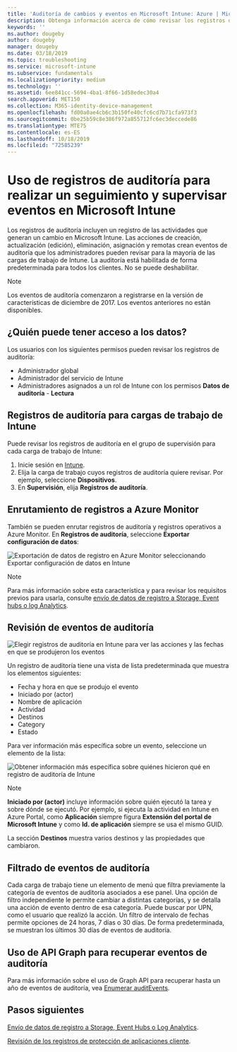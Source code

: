 ```yaml
---
title: 'Auditoría de cambios y eventos en Microsoft Intune: Azure | Microsoft Docs'
description: Obtenga información acerca de cómo revisar los registros de auditoría que registran las actividades de Microsoft Intune.
keywords: ''
ms.author: dougeby
author: dougeby
manager: dougeby
ms.date: 03/18/2019
ms.topic: troubleshooting
ms.service: microsoft-intune
ms.subservice: fundamentals
ms.localizationpriority: medium
ms.technology: ''
ms.assetid: 6ee841cc-5694-4ba1-8f66-1d58edec30a4
search.appverid: MET150
ms.collection: M365-identity-device-management
ms.openlocfilehash: fd00a0ae4cb6c3b150fe40cfc6cd7b71cfa973f3
ms.sourcegitcommit: 0be25b59c8e386f972a855712fc6ec3deccede86
ms.translationtype: MTE75
ms.contentlocale: es-ES
ms.lasthandoff: 10/18/2019
ms.locfileid: "72585239"
---
```

# <a name="use-audit-logs-to-track-and-monitor-events-in-microsoft-intune"></a>Uso de registros de auditoría para realizar un seguimiento y supervisar eventos en Microsoft Intune

Los registros de auditoría incluyen un registro de las actividades que generan un cambio en Microsoft Intune. Las acciones de creación, actualización (edición), eliminación, asignación y remotas crean eventos de auditoría que los administradores pueden revisar para la mayoría de las cargas de trabajo de Intune. La auditoría está habilitada de forma predeterminada para todos los clientes. No se puede deshabilitar.

> [!NOTE]
> Los eventos de auditoría comenzaron a registrarse en la versión de características de diciembre de 2017. Los eventos anteriores no están disponibles.

## <a name="who-can-access-the-data"></a>¿Quién puede tener acceso a los datos?

Los usuarios con los siguientes permisos pueden revisar los registros de auditoría:

- Administrador global
- Administrador del servicio de Intune
- Administradores asignados a un rol de Intune con los permisos **Datos de auditoría** - **Lectura**

## <a name="audit-logs-for-intune-workloads"></a>Registros de auditoría para cargas de trabajo de Intune

Puede revisar los registros de auditoría en el grupo de supervisión para cada carga de trabajo de Intune:

1. Inicie sesión en [Intune](https://go.microsoft.com/fwlink/?linkid=2090973).
2. Elija la carga de trabajo cuyos registros de auditoría quiere revisar. Por ejemplo, seleccione **Dispositivos**.
3. En **Supervisión**, elija **Registros de auditoría**.

## <a name="route-logs-to-azure-monitor"></a>Enrutamiento de registros a Azure Monitor

También se pueden enrutar registros de auditoría y registros operativos a Azure Monitor. En **Registros de auditoría**, seleccione **Exportar configuración de datos**:

![Exportación de datos de registro en Azure Monitor seleccionando Exportar configuración de datos en Intune](./media/monitor-audit-logs/audit-logs-export-data-settings.png)

> [!NOTE]
> Para más información sobre esta característica y para revisar los requisitos previos para usarla, consulte [envío de datos de registro a Storage, Event hubs o log Analytics](review-logs-using-azure-monitor.md).

## <a name="review-audit-events"></a>Revisión de eventos de auditoría

![Elegir registros de auditoría en Intune para ver las acciones y las fechas en que se produjeron los eventos](./media/monitor-audit-logs/monitor-audit-logs.png "Registros de auditoría")

Un registro de auditoría tiene una vista de lista predeterminada que muestra los elementos siguientes:

- Fecha y hora en que se produjo el evento
- Iniciado por (actor)
- Nombre de aplicación
- Actividad
- Destinos
- Category
- Estado

Para ver información más específica sobre un evento, seleccione un elemento de la lista:

![Obtener información más específica sobre quiénes hicieron qué en registro de auditoría de Intune](./media/monitor-audit-logs/monitor-audit-log-detail.png "|::ref2::|")

> [!NOTE]
> **Iniciado por (actor)** incluye información sobre quién ejecutó la tarea y sobre dónde se ejecutó. Por ejemplo, si ejecuta la actividad en Intune en Azure Portal, como **Aplicación** siempre figura **Extensión del portal de Microsoft Intune** y como **Id. de aplicación** siempre se usa el mismo GUID.
>
> La sección **Destinos** muestra varios destinos y las propiedades que cambiaron.  

## <a name="filter-audit-events"></a>Filtrado de eventos de auditoría

Cada carga de trabajo tiene un elemento de menú que filtra previamente la categoría de eventos de auditoría asociados a ese panel. Una opción de filtro independiente le permite cambiar a distintas categorías, y se detalla una acción de evento dentro de esa categoría. Puede buscar por UPN, como el usuario que realizó la acción. Un filtro de intervalo de fechas permite opciones de 24 horas, 7 días o 30 días. De forma predeterminada, se muestran los últimos 30 días de eventos de auditoría.

## <a name="use-graph-api-to-retrieve-audit-events"></a>Uso de API Graph para recuperar eventos de auditoría

Para más información sobre el uso de Graph API para recuperar hasta un año de eventos de auditoría, vea [Enumerar auditEvents](https://docs.microsoft.com/graph/api/intune-auditing-auditevent-list?view=graph-rest-1.0).

## <a name="next-steps"></a>Pasos siguientes

[Envío de datos de registro a Storage, Event Hubs o Log Analytics](review-logs-using-azure-monitor.md).

[Revisión de los registros de protección de aplicaciones cliente](../apps/app-protection-policy-settings-log.md).
